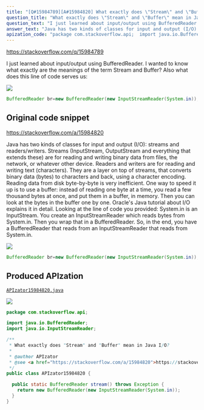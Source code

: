```yaml
---
title: "[Q#15984789][A#15984820] What exactly does \"Stream\" and \"Buffer\" mean in Java I/O?"
question_title: "What exactly does \"Stream\" and \"Buffer\" mean in Java I/O?"
question_text: "I just learned about input/output using BufferedReader. I wanted to know what exactly are the meanings of the term Stream and Buffer? Also what does this line of code serves us:"
answer_text: "Java has two kinds of classes for input and output (I/O): streams and readers/writers. Streams (InputStream, OutputStream and everything that extends these) are for reading and writing binary data from files, the network, or whatever other device. Readers and writers are for reading and writing text (characters). They are a layer on top of streams, that converts binary data (bytes) to characters and back, using a character encoding. Reading data from disk byte-by-byte is very inefficient. One way to speed it up is to use a buffer: instead of reading one byte at a time, you read a few thousand bytes at once, and put them in a buffer, in memory. Then you can look at the bytes in the buffer one by one. Oracle's Java tutorial about I/O explains it in detail. Looking at the line of code you provided: System.in is an InputStream. You create an InputStreamReader which reads bytes from System.in. Then you wrap that in a BufferedReader. So, in the end, you have a BufferedReader that reads from an InputStreamReader that reads from System.in."
apization_code: "package com.stackoverflow.api;  import java.io.BufferedReader; import java.io.InputStreamReader;  /**  * What exactly does \"Stream\" and \"Buffer\" mean in Java I/O?  *  * @author APIzator  * @see <a href=\"https://stackoverflow.com/a/15984820\">https://stackoverflow.com/a/15984820</a>  */ public class APIzator15984820 {    public static BufferedReader stream() throws Exception {     return new BufferedReader(new InputStreamReader(System.in));   } }"
---
```


https://stackoverflow.com/q/15984789

I just learned about input/output using BufferedReader.
I wanted to know what exactly are the meanings of the term Stream and Buffer?
Also what does this line of code serves us:


<div class="code-logo"><img src="/stackoverflow.png" /></div>

```java
BufferedReader br=new BufferedReader(new InputStreamReader(System.in));
```


## Original code snippet

https://stackoverflow.com/a/15984820

Java has two kinds of classes for input and output (I/O): streams and readers/writers.
Streams (InputStream, OutputStream and everything that extends these) are for reading and writing binary data from files, the network, or whatever other device.
Readers and writers are for reading and writing text (characters). They are a layer on top of streams, that converts binary data (bytes) to characters and back, using a character encoding.
Reading data from disk byte-by-byte is very inefficient. One way to speed it up is to use a buffer: instead of reading one byte at a time, you read a few thousand bytes at once, and put them in a buffer, in memory. Then you can look at the bytes in the buffer one by one.
Oracle&#x27;s Java tutorial about I/O explains it in detail.
Looking at the line of code you provided:
System.in is an InputStream. You create an InputStreamReader which reads bytes from System.in. Then you wrap that in a BufferedReader.
So, in the end, you have a BufferedReader that reads from an InputStreamReader that reads from System.in.

<div class="code-logo"><img src="/stackoverflow.png" /></div>

```java
BufferedReader br=new BufferedReader(new InputStreamReader(System.in));
```

## Produced APIzation

[`APIzator15984820.java`](https://github.com/blind-papers/apization-temp-data/raw/main/search/APIzator15984820.java)

<div class="code-logo"><img src="/apizator.png" /></div>

```java
package com.stackoverflow.api;

import java.io.BufferedReader;
import java.io.InputStreamReader;

/**
 * What exactly does "Stream" and "Buffer" mean in Java I/O?
 *
 * @author APIzator
 * @see <a href="https://stackoverflow.com/a/15984820">https://stackoverflow.com/a/15984820</a>
 */
public class APIzator15984820 {

  public static BufferedReader stream() throws Exception {
    return new BufferedReader(new InputStreamReader(System.in));
  }
}

```